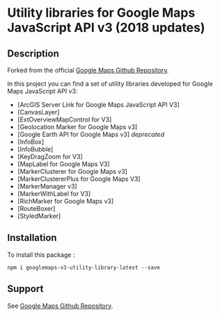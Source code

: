 Utility libraries for Google Maps JavaScript API v3 (2018 updates)
==================================================================

## Description

Forked from the official [Google Maps Github Repository](https://github.com/googlemaps/v3-utility-library).

In this project you can find a set of utility libraries developed for Google Maps JavaScript API v3:

- [ArcGIS Server Link for Google Maps JavaScript API V3]
- [CanvasLayer] 
- [ExtOverviewMapControl for V3]
- [Geolocation Marker for Google Maps v3]
- [Google Earth API for Google Maps v3]  *deprecated*
- [InfoBox]
- [InfoBubble]
- [KeyDragZoom for V3]
- [MapLabel for Google Maps V3]
- [MarkerClusterer for Google Maps v3]
- [MarkerClustererPlus for Google Maps V3]
- [MarkerManager v3]
- [MarkerWithLabel for V3]
- [RichMarker for Google Maps v3]
- [RouteBoxer]
- [StyledMarker]

## Installation

To install this package :

```
npm i googlemaps-v3-utility-library-latest --save
```


## Support

See [Google Maps Github Repository](https://github.com/googlemaps/v3-utility-library).